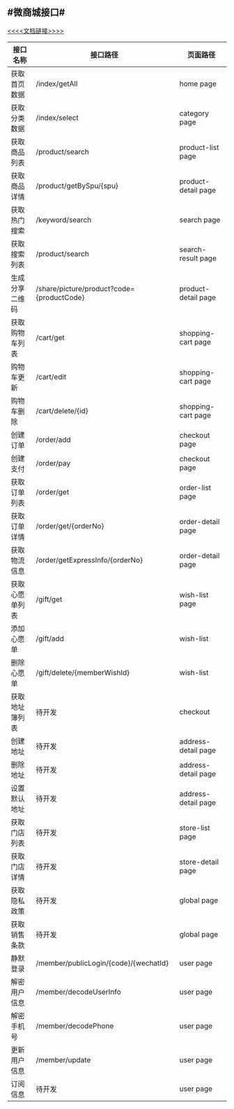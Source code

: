 ## #微商城接口#
[<<<<文档链接>>>>](http://api.d1m.cn/workspace/myWorkspace.do?projectId=39#1291)

| 接口名称 | 接口路径 | 页面路径 |
| --- | --- | --- |
| 获取首页数据 | /index/getAll | home page |
| 获取分类数据 | /index/select | category page |
| 获取商品列表 | /product/search | product-list page |
| 获取商品详情 | /product/getBySpu/{spu} | product-detail page |
| 获取热门搜索 | /keyword/search | search page |
| 获取搜索列表 | /product/search | search-result page |
| 生成分享二维码 | /share/picture/product?code={productCode} | product-detail page |
| 获取购物车列表 | /cart/get | shopping-cart page |
| 购物车更新 | /cart/edit | shopping-cart page |
| 购物车删除 | /cart/delete/{id} | shopping-cart page |
| 创建订单 | /order/add | checkout page |
| 创建支付 | /order/pay | checkout page |
| 获取订单列表 | /order/get | order-list page |
| 获取订单详情 | /order/get/{orderNo} | order-detail page |
| 获取物流信息 | /order/getExpressInfo/{orderNo} | order-detail page |
| 获取心愿单列表 | /gift/get | wish-list page |
| 添加心愿单 | /gift/add | wish-list |
| 删除心愿单 | /gift/delete/{memberWishId} | wish-list |
| 获取地址簿列表 | 待开发 | checkout |
| 创建地址 | 待开发 | address-detail page |
| 删除地址 | 待开发 | address-detail page |
| 设置默认地址 | 待开发 | address-detail page |
| 获取门店列表 | 待开发 | store-list page |
| 获取门店详情 | 待开发 | store-detail page |
| 获取隐私政策 | 待开发 | global page |
| 获取销售条款 | 待开发 | global page |
| 静默登录 | /member/publicLogin/{code}/{wechatId} | user page |
| 解密用户信息 | /member/decodeUserInfo | user page |
| 解密手机号 | /member/decodePhone | user page |
| 更新用户信息 | /member/update | user page |
| 订阅信息 | 待开发 | user page |

